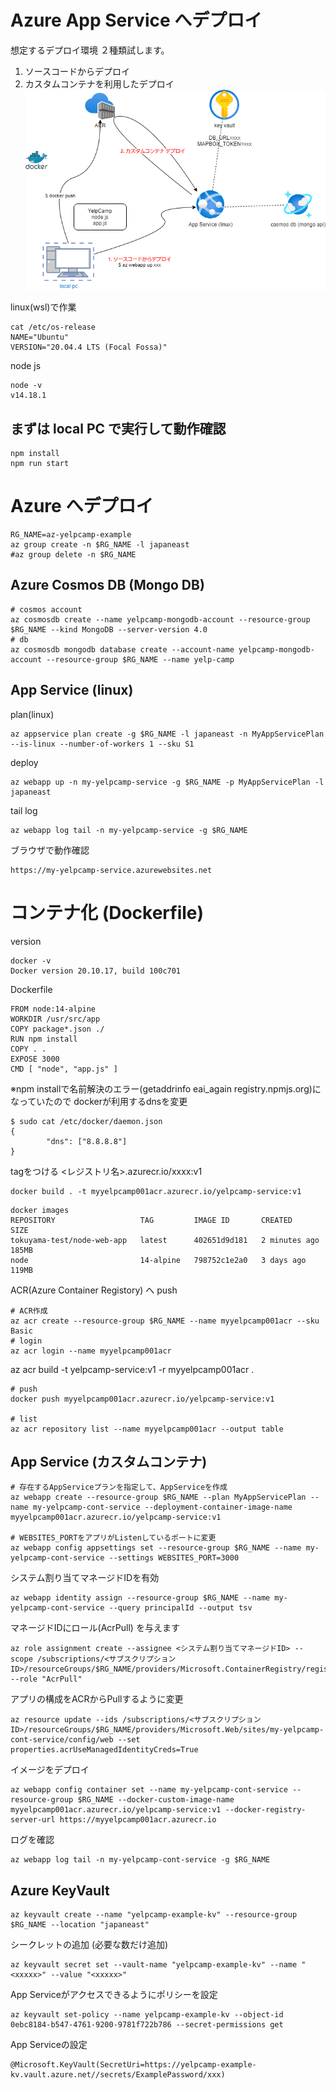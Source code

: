 # Azure App Service へデプロイ

想定するデプロイ環境
２種類試します。
1. ソースコードからデプロイ
2. カスタムコンテナを利用したデプロイ
![image](./deployToAppService.png)

linux(wsl)で作業
```
cat /etc/os-release 
NAME="Ubuntu"
VERSION="20.04.4 LTS (Focal Fossa)"
```

node js 
```
node -v 
v14.18.1
```

## まずは local PC で実行して動作確認
```
npm install
npm run start
```

# Azure へデプロイ
```
RG_NAME=az-yelpcamp-example
az group create -n $RG_NAME -l japaneast
#az group delete -n $RG_NAME
```
## Azure Cosmos DB (Mongo DB)
```
# cosmos account
az cosmosdb create --name yelpcamp-mongodb-account --resource-group $RG_NAME --kind MongoDB --server-version 4.0
# db
az cosmosdb mongodb database create --account-name yelpcamp-mongodb-account --resource-group $RG_NAME --name yelp-camp
```
## App Service (linux)
plan(linux)
```
az appservice plan create -g $RG_NAME -l japaneast -n MyAppServicePlan --is-linux --number-of-workers 1 --sku S1
```

deploy
```
az webapp up -n my-yelpcamp-service -g $RG_NAME -p MyAppServicePlan -l japaneast
```

tail log
```
az webapp log tail -n my-yelpcamp-service -g $RG_NAME
```

ブラウザで動作確認
```
https://my-yelpcamp-service.azurewebsites.net
```

# コンテナ化 (Dockerfile)

version
```
docker -v
Docker version 20.10.17, build 100c701
```

Dockerfile
```
FROM node:14-alpine
WORKDIR /usr/src/app
COPY package*.json ./
RUN npm install
COPY . .
EXPOSE 3000
CMD [ "node", "app.js" ]
```
※npm installで名前解決のエラー(getaddrinfo eai_again registry.npmjs.org)になっていたので dockerが利用するdnsを変更
```
$ sudo cat /etc/docker/daemon.json
{
        "dns": ["8.8.8.8"]
}
```

tagをつける <レジストリ名>.azurecr.io/xxxx:v1
```
docker build . -t myyelpcamp001acr.azurecr.io/yelpcamp-service:v1
```
```
docker images
REPOSITORY                   TAG         IMAGE ID       CREATED         SIZE
tokuyama-test/node-web-app   latest      402651d9d181   2 minutes ago   185MB
node                         14-alpine   798752c1e2a0   3 days ago      119MB
```

ACR(Azure Container Registory) へ push
```
# ACR作成
az acr create --resource-group $RG_NAME --name myyelpcamp001acr --sku Basic
# login
az acr login --name myyelpcamp001acr
```

az acr build -t yelpcamp-service:v1 -r myyelpcamp001acr .

```
# push
docker push myyelpcamp001acr.azurecr.io/yelpcamp-service:v1

# list
az acr repository list --name myyelpcamp001acr --output table
```

## App Service (カスタムコンテナ)
```
# 存在するAppServiceプランを指定して、AppServiceを作成
az webapp create --resource-group $RG_NAME --plan MyAppServicePlan --name my-yelpcamp-cont-service --deployment-container-image-name myyelpcamp001acr.azurecr.io/yelpcamp-service:v1

# WEBSITES_PORTをアプリがListenしているポートに変更
az webapp config appsettings set --resource-group $RG_NAME --name my-yelpcamp-cont-service --settings WEBSITES_PORT=3000
```

システム割り当てマネージドIDを有効
```
az webapp identity assign --resource-group $RG_NAME --name my-yelpcamp-cont-service --query principalId --output tsv
```

マネージドIDにロール(AcrPull) を与えます
```
az role assignment create --assignee <システム割り当てマネージドID> --scope /subscriptions/<サブスクリプションID>/resourceGroups/$RG_NAME/providers/Microsoft.ContainerRegistry/registries/myyelpcamp001acr --role "AcrPull"
```

アプリの構成をACRからPullするように変更
```
az resource update --ids /subscriptions/<サブスクリプションID>/resourceGroups/$RG_NAME/providers/Microsoft.Web/sites/my-yelpcamp-cont-service/config/web --set properties.acrUseManagedIdentityCreds=True
```

イメージをデプロイ
```
az webapp config container set --name my-yelpcamp-cont-service --resource-group $RG_NAME --docker-custom-image-name myyelpcamp001acr.azurecr.io/yelpcamp-service:v1 --docker-registry-server-url https://myyelpcamp001acr.azurecr.io
```

ログを確認
```
az webapp log tail -n my-yelpcamp-cont-service -g $RG_NAME
```


## Azure KeyVault
```
az keyvault create --name "yelpcamp-example-kv" --resource-group $RG_NAME --location "japaneast"
``` 

シークレットの追加 (必要な数だけ追加)
```
az keyvault secret set --vault-name "yelpcamp-example-kv" --name "<xxxxx>" --value "<xxxxx>"
```

App Serviceがアクセスできるようにポリシーを設定
```
az keyvault set-policy --name yelpcamp-example-kv --object-id 0ebc8184-b547-4761-9200-9781f722b786 --secret-permissions get
```

App Serviceの設定
```
@Microsoft.KeyVault(SecretUri=https://yelpcamp-example-kv.vault.azure.net//secrets/ExamplePassword/xxx)
```